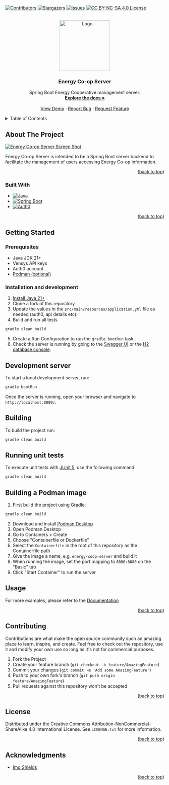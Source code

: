 [![Contributors][contributors-shield]][contributors-url]
[![Stargazers][stars-shield]][stars-url]
[![Issues][issues-shield]][issues-url]
[![CC BY-NC-SA 4.0 License][license-shield]][license-url]

<!-- PROJECT LOGO -->
<br />
<div align="center">
  <a href="https://github.com/EM-Creations/Energy-Co-op-Server">
    <img src="https://www.windcoop.co.uk/wp-content/uploads/go-x/u/14699fc7-4639-4665-9c87-1dbd1f1ef1af/image-160x160.png" alt="Logo" width="160" height="160">
  </a>

<h3 align="center">Energy Co-op Server</h3>

  <p align="center">
    Spring Boot Energy Cooperative management server.
    <br />
    <a href="https://github.com/EM-Creations/Energy-Co-op-Server"><strong>Explore the docs »</strong></a>
    <br />
    <br />
    <a href="https://github.com/EM-Creations/Energy-Co-op-Server">View Demo</a>
    ·
    <a href="https://github.com/EM-Creations/Energy-Co-op-Server/issues/new?labels=bug&template=bug-report---.md">Report Bug</a>
    ·
    <a href="https://github.com/EM-Creations/Energy-Co-op-Server/issues/new?labels=enhancement&template=feature-request---.md">Request Feature</a>
  </p>
</div>



<!-- TABLE OF CONTENTS -->
<details>
  <summary>Table of Contents</summary>
  <ol>
    <li>
      <a href="#about-the-project">About The Project</a>
      <ul>
        <li><a href="#built-with">Built With</a></li>
      </ul>
    </li>
    <li>
      <a href="#getting-started">Getting Started</a>
      <ul>
        <li><a href="#prerequisites">Prerequisites</a></li>
        <li><a href="#installation">Installation</a></li>
      </ul>
    </li>
    <li><a href="#usage">Usage</a></li>
    <li><a href="#contributing">Contributing</a></li>
    <li><a href="#license">License</a></li>
    <li><a href="#acknowledgments">Acknowledgments</a></li>
  </ol>
</details>



<!-- ABOUT THE PROJECT -->
## About The Project

[![Energy Co-op Server Screen Shot](https://github.com/EM-Creations/Energy-Co-op-Server/blob/main/public/demo.jpg)](https://github.com/EM-Creations/Energy-Co-op-Server)

Energy Co-op Server is intended to be a Spring Boot server backend to facilitate the management of users accessing Energy Co-op information.

<p align="right">(<a href="#readme-top">back to top</a>)</p>



### Built With

* [![Java][java]][java-url]
* [![Spring Boot][springboot]][springboot-url]
* [![Auth0][auth0]][auth0-url]

<p align="right">(<a href="#readme-top">back to top</a>)</p>



<!-- GETTING STARTED -->
## Getting Started

### Prerequisites

* Java JDK 21+
* Vensys API keys
* Auth0 account
* [Podman (optional)](https://podman-desktop.io/)

### Installation and development

1. [Install Java 21+](https://www.azul.com/downloads/?package=jdk#zulu)
2. Clone a fork of this repository
3. Update the values in the `src/main/resources/application.yml` file as needed (auth0, api details etc).
4. Build and run all tests
```bash
gradle clean build
```
5. Create a Run Configuration to run the `gradle bootRun` task.
6. Check the server is running by going to the [Swagger UI](http://localhost:8080/swagger-ui/index.html) or the [H2 database console](http://localhost:8080/h2-console/).

## Development server

To start a local development server, run:

```bash
gradle bootRun
```

Once the server is running, open your browser and navigate to `http://localhost:8080/`.

## Building

To build the project run:

```bash
gradle clean build
```

## Running unit tests

To execute unit tests with [JUnit 5](https://junit.org/), use the following command:

```bash
gradle clean build
```

## Building a Podman image
1. First build the project using Gradle:
```bash
gradle clean build
```
2. Download and install [Podman Desktop](https://podman-desktop.io/)
3. Open Podman Desktop
4. Go to Containers > Create
5. Choose "Containerfile or Dockerfile"
6. Select the `Containerfile` in the root of this repository as the Containerfile path
7. Give the image a name, e.g. `energy-coop-server` and build it
8. When running the image, set the port mapping to `8080:8080` on the "Basic" tab
9. Click "Start Container" to run the server

<!-- USAGE EXAMPLES -->
## Usage
For more examples, please refer to the [Documentation](https://github.com/EM-Creations/Energy-Co-op-Server)

<p align="right">(<a href="#readme-top">back to top</a>)</p>


<!-- CONTRIBUTING -->
## Contributing

Contributions are what make the open source community such an amazing place to learn, inspire, and create. Feel free to check out the repository, use it and modify your own use so long as it's not for commercial purposes.

1. Fork the Project
2. Create your feature branch (`git checkout -b feature/AmazingFeature`)
3. Commit your changes (`git commit -m 'Add some AmazingFeature'`)
4. Push to your own fork's branch (`git push origin feature/AmazingFeature`)
5. Pull requests against this repository won't be accepted

<p align="right">(<a href="#readme-top">back to top</a>)</p>



<!-- LICENSE -->
## License

Distributed under the Creative Commons Attribution-NonCommercial-ShareAlike 4.0 International License. See `LICENSE.txt` for more information.

<p align="right">(<a href="#readme-top">back to top</a>)</p>

<!-- ACKNOWLEDGMENTS -->
## Acknowledgments
* [Img Shields](https://shields.io)

<p align="right">(<a href="#readme-top">back to top</a>)</p>



<!-- MARKDOWN LINKS & IMAGES -->
<!-- https://www.markdownguide.org/basic-syntax/#reference-style-links -->
[contributors-shield]: https://img.shields.io/github/contributors/EM-Creations/Energy-Co-op-Server.svg?style=for-the-badge
[contributors-url]: https://github.com/EM-Creations/Energy-Co-op-Server/graphs/contributors
[stars-shield]: https://img.shields.io/github/stars/EM-Creations/Energy-Co-op-Server.svg?style=for-the-badge
[stars-url]: https://github.com/EM-Creations/Energy-Co-op-Server/stargazers
[issues-shield]: https://img.shields.io/github/issues/EM-Creations/Energy-Co-op-Server.svg?style=for-the-badge
[issues-url]: https://github.com/EM-Creations/Energy-Co-op-Server/issues
[license-shield]: https://img.shields.io/badge/Creative%20Commons-000000?style=for-the-badge&logo=creativecommons&logoColor=white
[license-url]: https://github.com/EM-Creations/Energy-Co-op-Server/blob/main/LICENSE
[product-screenshot]: images/screenshot.png
[java]: https://img.shields.io/badge/Java-DD0031?style=for-the-badge&logo=java&logoColor=white
[java-url]: https://java.com/
[auth0]: https://img.shields.io/badge/Auth0-black?style=for-the-badge&logo=auth0&logoColor=white
[auth0-url]: https://auth0.com/
[springboot]: https://img.shields.io/badge/Spring%20Boot-green?style=for-the-badge&logo=spring&logoColor=white
[springboot-url]: https://spring.io/projects/spring-boot